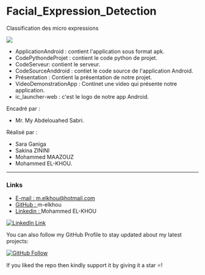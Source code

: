 # Facial_Expression_Detection
Classification des micro expressions

[![](https://i.ytimg.com/vi/H0dOHoLU8cs/hqdefault.jpg?sqp=-oaymwEZCNACELwBSFXyq4qpAwsIARUAAIhCGAFwAQ==&rs=AOn4CLDoskEmT091eSdOIOIiOMhUIWOCkg)](https://www.youtube.com/watch?v=H0dOHoLU8cs)

- ApplicationAndroid : contient l'application sous format apk.
- CodePythondeProjet : contient le code python de projet.
- CodeServeur: contient le serveur.
- CodeSourceAnddroid : contiet le code source de l'application Android.
- Présentation : Contient la présentation de notre projet.
- VideoDemonstrationApp : Continet une video qui présente notre application.
- ic_launcher-web : c'est le logo de notre app Android.

Encadré par : 
* Mr. My Abdelouahed Sabri.

Réalisé par : 
* Sara Ganiga
* Sakina ZININI
* Mohammed MAAZOUZ 
* Mohammed EL-KHOU.



***

### Links

- [E-mail : ](mailto:m.elkhou@hotmail.com) m.elkhou@hotmail.com
- [GitHub : ](https://github.com/m-elkhou) m-elkhou
- [Linkedin : ](https://www.linkedin.com/in/m-elkhou/) Mohammed EL-KHOU

[![LinkedIn Link](https://github.com/m-elkhou/tools-/blob/master/svg/Connect-m-elkhou.svg)](https://www.linkedin.com/in/m-elkhou/)

You can also follow my GitHub Profile to stay updated about my latest projects:

[![GitHub Follow](https://github.com/m-elkhou/tools-/blob/master/svg/Follow-m-elkhou.svg)](https://github.com/m-elkhou)

If you liked the repo then kindly support it by giving it a star ⭐!
